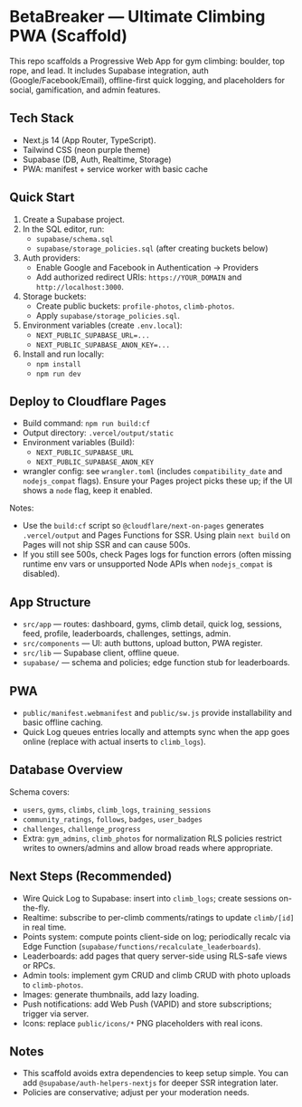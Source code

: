 # BetaBreaker — Ultimate Climbing PWA (Scaffold)

This repo scaffolds a Progressive Web App for gym climbing: boulder, top rope, and lead. It includes Supabase integration, auth (Google/Facebook/Email), offline-first quick logging, and placeholders for social, gamification, and admin features.

## Tech Stack
- Next.js 14 (App Router, TypeScript).
- Tailwind CSS (neon purple theme)
- Supabase (DB, Auth, Realtime, Storage)
- PWA: manifest + service worker with basic cache

## Quick Start
1. Create a Supabase project.
2. In the SQL editor, run:
   - `supabase/schema.sql`
   - `supabase/storage_policies.sql` (after creating buckets below)
3. Auth providers:
   - Enable Google and Facebook in Authentication → Providers
   - Add authorized redirect URIs: `https://YOUR_DOMAIN` and `http://localhost:3000`.
4. Storage buckets:
   - Create public buckets: `profile-photos`, `climb-photos`.
   - Apply `supabase/storage_policies.sql`.
5. Environment variables (create `.env.local`):
   - `NEXT_PUBLIC_SUPABASE_URL=...`
   - `NEXT_PUBLIC_SUPABASE_ANON_KEY=...`
6. Install and run locally:
   - `npm install`
   - `npm run dev`

## Deploy to Cloudflare Pages
- Build command: `npm run build:cf`
- Output directory: `.vercel/output/static`
- Environment variables (Build):
  - `NEXT_PUBLIC_SUPABASE_URL`
  - `NEXT_PUBLIC_SUPABASE_ANON_KEY`
- wrangler config: see `wrangler.toml` (includes `compatibility_date` and `nodejs_compat` flags). Ensure your Pages project picks these up; if the UI shows a `node` flag, keep it enabled.

Notes:
- Use the `build:cf` script so `@cloudflare/next-on-pages` generates `.vercel/output` and Pages Functions for SSR. Using plain `next build` on Pages will not ship SSR and can cause 500s.
- If you still see 500s, check Pages logs for function errors (often missing runtime env vars or unsupported Node APIs when `nodejs_compat` is disabled).

## App Structure
- `src/app` — routes: dashboard, gyms, climb detail, quick log, sessions, feed, profile, leaderboards, challenges, settings, admin.
- `src/components` — UI: auth buttons, upload button, PWA register.
- `src/lib` — Supabase client, offline queue.
- `supabase/` — schema and policies; edge function stub for leaderboards.

## PWA
- `public/manifest.webmanifest` and `public/sw.js` provide installability and basic offline caching.
- Quick Log queues entries locally and attempts sync when the app goes online (replace with actual inserts to `climb_logs`).

## Database Overview
Schema covers:
- `users`, `gyms`, `climbs`, `climb_logs`, `training_sessions`
- `community_ratings`, `follows`, `badges`, `user_badges`
- `challenges`, `challenge_progress`
- Extra: `gym_admins`, `climb_photos` for normalization
RLS policies restrict writes to owners/admins and allow broad reads where appropriate.

## Next Steps (Recommended)
- Wire Quick Log to Supabase: insert into `climb_logs`; create sessions on-the-fly.
- Realtime: subscribe to per-climb comments/ratings to update `climb/[id]` in real time.
- Points system: compute points client-side on log; periodically recalc via Edge Function (`supabase/functions/recalculate_leaderboards`).
- Leaderboards: add pages that query server-side using RLS-safe views or RPCs.
- Admin tools: implement gym CRUD and climb CRUD with photo uploads to `climb-photos`.
- Images: generate thumbnails, add lazy loading.
- Push notifications: add Web Push (VAPID) and store subscriptions; trigger via server.
- Icons: replace `public/icons/*` PNG placeholders with real icons.

## Notes
- This scaffold avoids extra dependencies to keep setup simple. You can add `@supabase/auth-helpers-nextjs` for deeper SSR integration later.
- Policies are conservative; adjust per your moderation needs.
